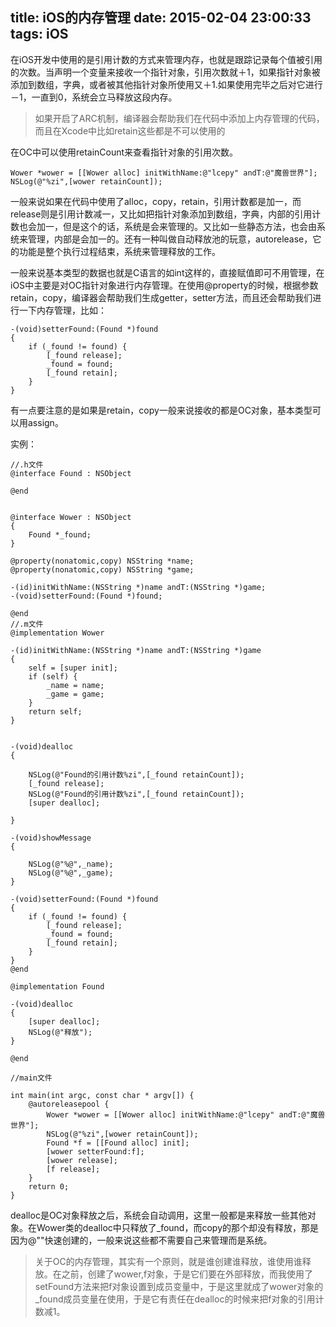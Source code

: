 title: iOS的内存管理
date: 2015-02-04 23:00:33
tags: iOS
---
在iOS开发中使用的是引用计数的方式来管理内存，也就是跟踪记录每个值被引用的次数。当声明一个变量来接收一个指针对象，引用次数就＋1，如果指针对象被添加到数组，字典，或者被其他指针对象所使用又＋1.如果使用完毕之后对它进行－1，一直到0，系统会立马释放这段内存。


>如果开启了ARC机制，编译器会帮助我们在代码中添加上内存管理的代码，而且在Xcode中比如retain这些都是不可以使用的

在OC中可以使用retainCount来查看指针对象的引用次数。

	Wower *wower = [[Wower alloc] initWithName:@"lcepy" andT:@"魔兽世界"];
    NSLog(@"%zi",[wower retainCount]);
	
一般来说如果在代码中使用了alloc，copy，retain，引用计数都是加一，而release则是引用计数减一，又比如把指针对象添加到数组，字典，内部的引用计数也会加一，但是这个的话，系统是会来管理的。又比如一些静态方法，也会由系统来管理，内部是会加一的。还有一种叫做自动释放池的玩意，autorelease，它的功能是整个执行过程结束，系统来管理释放的工作。

一般来说基本类型的数据也就是C语言的如int这样的，直接赋值即可不用管理，在iOS中主要是对OC指针对象进行内存管理。在使用@property的时候，根据参数retain，copy，编译器会帮助我们生成getter，setter方法，而且还会帮助我们进行一下内存管理，比如：

	-(void)setterFound:(Found *)found
	{
    	if (_found != found) {
        	[_found release];
        	_found = found;
        	[_found retain];
    	}
	}

有一点要注意的是如果是retain，copy一般来说接收的都是OC对象，基本类型可以用assign。

实例：

	//.h文件
	@interface Found : NSObject

	@end


	@interface Wower : NSObject
	{
    	Found *_found;
	}

	@property(nonatomic,copy) NSString *name;
	@property(nonatomic,copy) NSString *game;

	-(id)initWithName:(NSString *)name andT:(NSString *)game;
	-(void)setterFound:(Found *)found;

	@end
	//.m文件
	@implementation Wower

	-(id)initWithName:(NSString *)name andT:(NSString *)game
	{
    	self = [super init];
    	if (self) {
        	_name = name;
        	_game = game;
    	}
    	return self;
	}


	-(void)dealloc
	{
    	
    	NSLog(@"Found的引用计数%zi",[_found retainCount]);
    	[_found release];
    	NSLog(@"Found的引用计数%zi",[_found retainCount]);
    	[super dealloc];
    
	}

	-(void)showMessage
	{

    	NSLog(@"%@",_name);
    	NSLog(@"%@",_game);
	}

	-(void)setterFound:(Found *)found
	{
    	if (_found != found) {
        	[_found release];
        	_found = found;
        	[_found retain];
    	}
	}
	@end

	@implementation Found

	-(void)dealloc
	{
    	[super dealloc];
    	NSLog(@"释放");
	}

	@end
	
	//main文件
	
	int main(int argc, const char * argv[]) {
    	@autoreleasepool {
        	Wower *wower = [[Wower alloc] initWithName:@"lcepy" andT:@"魔兽世界"];
        	NSLog(@"%zi",[wower retainCount]);
        	Found *f = [[Found alloc] init];
        	[wower setterFound:f];
        	[wower release];
        	[f release];
    	}
    	return 0;
	}


dealloc是OC对象释放之后，系统会自动调用，这里一般都是来释放一些其他对象。在Wower类的dealloc中只释放了_found，而copy的那个却没有释放，那是因为@""快速创建的，一般来说这些都不需要自己来管理而是系统。

>关于OC的内存管理，其实有一个原则，就是谁创建谁释放，谁使用谁释放。在之前，创建了wower,f对象，于是它们要在外部释放，而我使用了setFound方法来把f对象设置到成员变量中，于是这里就成了wower对象的_found成员变量在使用，于是它有责任在dealloc的时候来把f对象的引用计数减1。


	
